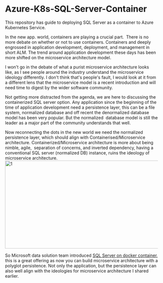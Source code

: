 # Azure-K8s-SQL-Server-Container
This repository has guide to deploying SQL Server as a container to Azure Kubernetes Service.
<p>In the new app. world, containers are playing a crucial part.  There is no more debate on whether or not to use containers. Containers and deeply engrossed in application development, deployment, and management in short ALM. The trend around application development these days has been more shifted on the microservice architecture model.</p>
<p>I won't go in the debate of what a purist microservice architecture looks like, as I see people around the industry understand the microservice ideology differently. I don't think that's people's fault, I would look at it from a different lens that the microservice model is a recent introduction and will need time to digest by the wider software community.</p>
<p>Not getting more distracted from the agenda, we are here to discussing the containerized SQL server option. Any application since the beginning of the time of application development need a persistence layer, this can be a file system, normalized database and off recent the denormalized database model has been very popular. But the normalized  database model is still the leader as a major part of the community understands that well.</p>
<p>Now reconnecting the dots in the new world we need the normalized persistence layer, which should align with Containerised/Microservice architecture. Containerized/Microservice architecture is more about being nimble, agile,  separation of concerns, and inverted dependency, having a conventional SQL server (normalized DB) instance, ruins the ideology of microservice architecture.<br /><img class="alignnone  wp-image-4640" src="https://khanasif1.files.wordpress.com/2020/08/1.jpg" alt="1" width="676" height="290" /></p>
<p>So Microsoft data solution team introduced <a href="https://hub.docker.com/_/microsoft-mssql-server">SQL Server on docker container</a>, this is a great offering as now you can build microservice architecture with a polyglot persistence. Not only the application, but the persistence layer can also well align with the ideologies for microservice architecture I shared earlier.</p>
<ol>
